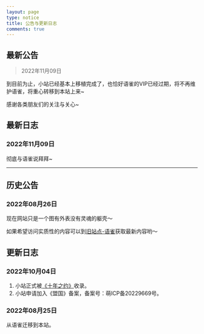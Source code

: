```yaml
---
layout: page
type: notice
title: 公告与更新日志
comments: true
---
```


## 最新公告

<blockquote class="blockquote-center">2022年11月09日</blockquote>

到目前为止，小站已经基本上移植完成了，也恰好语雀的VIP已经过期，将不再维护语雀，将重心转移到本站上来~

感谢各类朋友们的关注与关心~

## 最新日志

### 2022年11月09日

彻底与语雀说拜拜~

----------------------

## 历史公告

### 2022年08月26日

现在网站只是一个图有外表没有灵魂的躯壳～

如果希望访问实质性的内容可以到[旧站点-语雀](https://www.yuque.com/joger/blog)获取最新内容哟～

## 更新日志

### 2022年10月04日

1. 小站正式被[《十年之约》](https://www.foreverblog.cn/blogs.html?year=2022)收录。
2. 小站申请加入《盟国》备案，备案号：萌ICP备20229669号。

### 2022年08月25日

从语雀迁移到本站。

